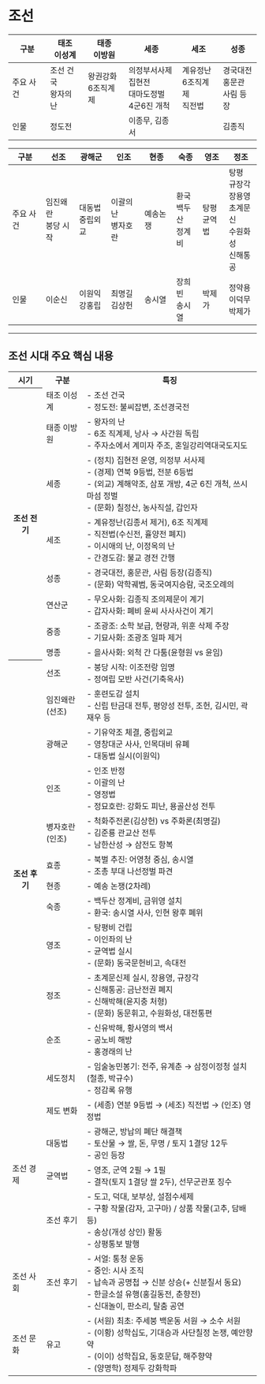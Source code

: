 # 조선

|구분|태조<br>이성계|태종<br>이방원|세종|세조|성종|
|-|-|-|-|-|-|
|주요 사건|조선 건국<br>왕자의 난|왕권강화<br>6조직계제|의정부서사제<br>집현전<br>대마도정벌<br>4군6진 개척|계유정난<br>6조직계제<br>직전법|경국대전<br>홍문관<br>사림 등장|
|인물|정도전||이종무, 김종서||김종직|


|구분|선조|광해군|인조|현종|숙종|영조|정조|
|-|-|-|-|-|-|-|-|
|주요 사건|임진왜란<br>붕당 시작|대동법<br>중립외교|이괄의 난<br>병자호란|예송논쟁|환국<br>백두산<br>정계비|탕평<br>균역법|탕평<br>규장각<br>장용영<br>초계문신<br>수원화성<br>신해통공|
|인물|이순신|이원익<br>강홍립|최명길<br>김상헌|송시열|장희빈<br>송시열|박제가|정약용<br>이덕무<br>박제가|

---

조선 시대 주요 핵심 내용
---

<table>
  <tr>
    <th>시기</th>
    <th>구분</th>
    <th>특징</th>
  </tr>
  <tr>
    <th rowspan=8>조선 전기</th>
    <td>태조 이성계</td>
    <td>- 조선 건국<br>- 정도전: 불씨잡변, 조선경국전</td>
  </tr>
  <tr>
    <td>태종 이방원</td>
    <td>- 왕자의 난<br>- 6조 직계제, 낭사 → 사간원 독립<br>- 주자소에서 계미자 주조, 혼일강리역대국도지도</td>
  </tr>
  <tr>
    <td>세종</td>
    <td>- (정치) 집현전 운영, 의정부 서사제<br>- (경제) 연북 9등법, 전분 6등법<br>- (외교) 계해약조, 삼포 개방, 4군 6진 개척, 쓰시마섬 정벌<br>- (문화) 칠정산, 농사직설, 갑인자</td>
  </tr>
  <tr>
    <td>세조</td>
    <td>- 계유정난(김종서 제거), 6조 직계제<br>- 직전법(수신전, 휼양전 폐지)<br>- 이시애의 난, 이정옥의 난<br>- 간경도감: 불교 경전 간행</td>
  </tr>
  <tr>
    <td>성종</td>
    <td>- 경국대전, 홍문관, 사림 등장(김종직)<br>- (문화) 악학궤범, 동국여지승람, 국조오례의</td>
  </tr>
  <tr>
    <td>연산군</td>
    <td>- 무오사화: 김종직 조의제문이 계기<br>- 갑자사화: 폐비 윤씨 사사사건이 계기</td>
  </tr>
  <tr>
    <td>중종</td>
    <td>- 조광조: 소학 보급, 현량과, 위훈 삭제 주장<br>- 기묘사화: 조광조 일파 제거</td>
  </tr>
  <tr>
    <td>명종</td>
    <td>- 을사사화: 외척 간 다툼(윤형원 vs 윤임)</td>
  </tr>
  <tr>
    <th rowspan=12>조선 후기</th>
    <td>선조</td>
    <td>- 붕당 시작: 이조전랑 임명<br>- 정여립 모반 사건(기축옥사)</td>
  </tr>
  <tr>
    <td>임진왜란<br>(선조)</td>
    <td>- 훈련도감 설치<br>- 신립 탄금대 전투, 평양성 전투, 조헌, 김시민, 곽재우 등</td>
  </tr>
  <tr>
    <td>광해군</td>
    <td>- 기유약조 체결, 중립외교<br>- 영창대군 사사, 인목대비 유폐<br>- 대동법 실시(이원익)</td>
  </tr>
  <tr>
    <td>인조</td>
    <td>- 인조 반정<br>- 이괄의 난<br>- 영정법<br>- 정묘호란: 강화도 피난, 용골산성 전투</td>
  </tr>
  <tr>
    <td>병자호란<br>(인조)</td>
    <td>- 척화주전론(김상헌) vs 주화론(최명길)<br>- 김준룡 관교산 전투<br>- 남한산성 → 삼전도 항복</td>
  </tr>
  <tr>
    <td>효종</td>
    <td>- 북벌 추진: 어영청 중심, 송시열<br>- 조총 부대 나선정벌 파견</td>
  </tr>
  <tr>
    <td>현종</td>
    <td>- 예송 논쟁(2차례)</td>
  </tr>
  <tr>
    <td>숙종</td>
    <td>- 백두산 정계비, 금위영 설치<br>- 환국: 송시열 사사, 인현 왕후 폐위</td>
  </tr>
  <tr>
    <td>영조</td>
    <td>- 탕평비 건립<br>- 이인좌의 난<br>- 균역법 실시<br>- (문화) 동국문헌비고, 속대전</td>
  </tr>
  <tr>
    <td>정조</td>
    <td>- 초계문신제 실시, 장용영, 규장각<br>- 신해통공: 금난전권 폐지<br>- 신해박해(윤지충 처형)<br>- (문화) 동문휘고, 수원화성, 대전통편</td>
  </tr>
  <tr>
    <td>순조</td>
    <td>- 신유박해, 황사영의 백서<br>- 공노비 해방<br>- 홍경래의 난</td>
  </tr>
  <tr>
    <td>세도정치</td>
    <td>- 임술농민봉기: 전주, 유계춘 → 삼정이정청 설치(철종, 박규수)<br>- 정감록 유행</td>
  </tr>
  <tr>
    <td rowspan=4>조선 경제</td>
    <td>제도 변화</td>
    <td>- (세종) 연분 9등법 → (세조) 직전법 → (인조) 영정법</td>
  </tr>
  <tr>
    <td>대동법</td>
    <td>- 광해군, 방납의 폐단 해결책<br>- 토산물 → 쌀, 돈, 무명 / 토지 1결당 12두<br>- 공인 등장</td>
  </tr>
  <tr>
    <td>균역법</td>
    <td>- 영조, 군역 2필 → 1필<br>- 결작(토지 1결당 쌀 2두), 선무군관포 징수</td>
  </tr>
  <tr>
    <td>조선 후기</td>
    <td>- 도고, 덕대, 보부상, 설점수세제<br>- 구황 작물(감자, 고구마) / 상품 작물(고추, 담배 등)<br>- 송상(개성 상인) 활동<br>- 상평통보 발행</td>
  </tr>
  <tr>
    <td>조선 사회</td>
    <td>조선 후기</td>
    <td>- 서얼: 통청 운동<br>- 중인: 시사 조직<br>- 납속과 공명첩 → 신분 상승(+ 신분질서 동요)<br>- 한글소설 유행(홍길동전, 춘향전)<br>- 신대놀이, 판소리, 탈춤 공연</td>
  </tr>
  <tr>
    <td>조선 문화</td>
    <td>유고</td>
    <td>- (서원) 최초: 주세붕 백운동 서원 → 소수 서원<br>- (이황) 성학십도, 기대승과 사단칠정 논쟁, 예안향약<br>- (이이) 성학집요, 동호문답, 해주향약<br>- (양명학) 정제두 강화학파</td>
  </tr>
</table>
